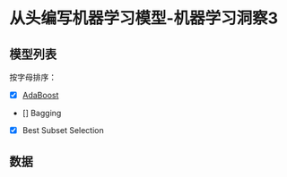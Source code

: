 # 从头编写机器学习模型-机器学习洞察3



## 模型列表
按字母排序：
- [x] [AdaBoost](https://github.com/TaiChiTiger/machine-learning-from-scratch---Machine-Learning-Insight-3/tree/main/notebooks/models/adaboost)
- [] Bagging
- [x] Best Subset Selection 

## 数据
